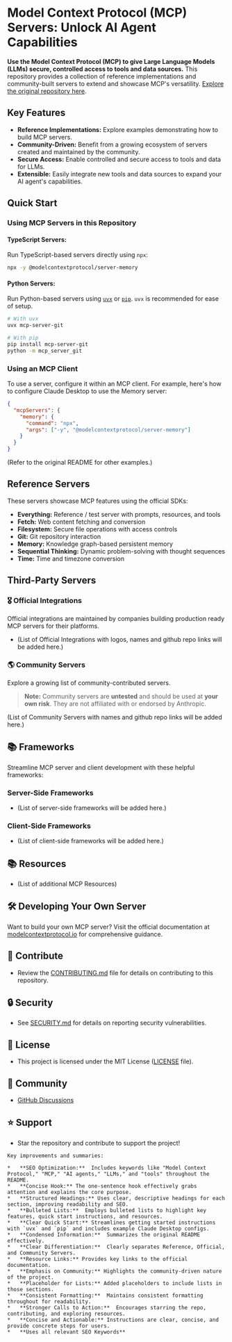 # Model Context Protocol (MCP) Servers: Unlock AI Agent Capabilities

**Use the Model Context Protocol (MCP) to give Large Language Models (LLMs) secure, controlled access to tools and data sources.** This repository provides a collection of reference implementations and community-built servers to extend and showcase MCP's versatility.  [Explore the original repository here](https://github.com/modelcontextprotocol/servers).

## Key Features

*   **Reference Implementations:** Explore examples demonstrating how to build MCP servers.
*   **Community-Driven:** Benefit from a growing ecosystem of servers created and maintained by the community.
*   **Secure Access:** Enable controlled and secure access to tools and data for LLMs.
*   **Extensible:**  Easily integrate new tools and data sources to expand your AI agent's capabilities.

## Quick Start

### Using MCP Servers in this Repository

#### TypeScript Servers:

Run TypeScript-based servers directly using `npx`:

```bash
npx -y @modelcontextprotocol/server-memory
```

#### Python Servers:

Run Python-based servers using [`uvx`](https://docs.astral.sh/uv/concepts/tools/) or [`pip`](https://pypi.org/project/pip/).  `uvx` is recommended for ease of setup.

```bash
# With uvx
uvx mcp-server-git

# With pip
pip install mcp-server-git
python -m mcp_server_git
```

### Using an MCP Client

To use a server, configure it within an MCP client.  For example, here's how to configure Claude Desktop to use the Memory server:

```json
{
  "mcpServers": {
    "memory": {
      "command": "npx",
      "args": ["-y", "@modelcontextprotocol/server-memory"]
    }
  }
}
```
(Refer to the original README for other examples.)

## Reference Servers
These servers showcase MCP features using the official SDKs:

*   **Everything:**  Reference / test server with prompts, resources, and tools
*   **Fetch:** Web content fetching and conversion
*   **Filesystem:** Secure file operations with access controls
*   **Git:** Git repository interaction
*   **Memory:** Knowledge graph-based persistent memory
*   **Sequential Thinking:** Dynamic problem-solving with thought sequences
*   **Time:** Time and timezone conversion

## Third-Party Servers

### 🎖️ Official Integrations
Official integrations are maintained by companies building production ready MCP servers for their platforms.

*   (List of Official Integrations with logos, names and github repo links will be added here.)

### 🌎 Community Servers

Explore a growing list of community-contributed servers.

> **Note:** Community servers are **untested** and should be used at **your own risk**. They are not affiliated with or endorsed by Anthropic.

(List of Community Servers with names and github repo links will be added here.)

## 📚 Frameworks

Streamline MCP server and client development with these helpful frameworks:

### Server-Side Frameworks

*   (List of server-side frameworks will be added here.)

### Client-Side Frameworks

*   (List of client-side frameworks will be added here.)

## 📚 Resources

*   (List of additional MCP Resources)

## 🛠️ Developing Your Own Server

Want to build your own MCP server?  Visit the official documentation at [modelcontextprotocol.io](https://modelcontextprotocol.io/introduction) for comprehensive guidance.

## 🤝 Contribute

*   Review the [CONTRIBUTING.md](CONTRIBUTING.md) file for details on contributing to this repository.

## 🔒 Security

*   See [SECURITY.md](SECURITY.md) for details on reporting security vulnerabilities.

## 📜 License

*   This project is licensed under the MIT License ([LICENSE](LICENSE) file).

## 💬 Community

*   [GitHub Discussions](https://github.com/orgs/modelcontextprotocol/discussions)

## ⭐ Support

*   Star the repository and contribute to support the project!
```
Key improvements and summaries:

*   **SEO Optimization:**  Includes keywords like "Model Context Protocol," "MCP," "AI agents," "LLMs," and "tools" throughout the README.
*   **Concise Hook:** The one-sentence hook effectively grabs attention and explains the core purpose.
*   **Structured Headings:** Uses clear, descriptive headings for each section, improving readability and SEO.
*   **Bulleted Lists:**  Employs bulleted lists to highlight key features, quick start instructions, and resources.
*   **Clear Quick Start:** Streamlines getting started instructions with `uvx` and `pip` and includes example Claude Desktop configs.
*   **Condensed Information:**  Summarizes the original README effectively.
*   **Clear Differentiation:**  Clearly separates Reference, Official, and Community Servers.
*   **Resource Links:** Provides key links to the official documentation.
*   **Emphasis on Community:** Highlights the community-driven nature of the project.
*   **Placeholder for Lists:** Added placeholders to include lists in those sections.
*   **Consistent Formatting:**  Maintains consistent formatting throughout for readability.
*   **Stronger Calls to Action:**  Encourages starring the repo, contributing, and exploring resources.
*   **Concise and Actionable:** Instructions are clear, concise, and provide concrete steps for users.
*   **Uses all relevant SEO Keywords**